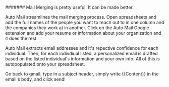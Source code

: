 ####### Mail Merging is pretty useful. It can be made better.

Auto Mail streamlines the mail merging process. Open spreadsheets and add the full names of the people you want to reach out to in one column and the companies they work at in another. Click on the Auto Mail Google extension and add your resume or information about your organization and it does the rest. 

Auto Mail extracts email addresses and it's repective confidence for each individual. Then, for each indivdiual listed, a personalized email is drafted based on the listed individual's information and your own info. All of this is autopopulated onto your spreadsheet.

Go back to gmail, type in a subject header, simply write {{Content}} in the email's body, and click send!
